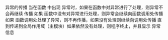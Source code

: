 异常的传播
当在函数 中出现 异常时，如果在函数中对异常进行了处理，则异常不会再继续 传播
  如果 函数中没有对异常进行处理，则异常会继续向函数调用处传播
  如果 函数调用处处理了异常，则不再传播，如果没有处理则继续向调用处传播
  直到传递到全局作用域（主模块）如果依然没有处理，则程序终止，并且显示
  异常信息
